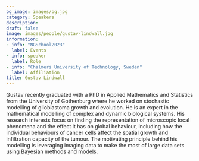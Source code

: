 ```yaml
---
bg_image: images/bg.jpg
category: Speakers
description: 
draft: false
image: images/people/gustav-lindwall.jpg
information:
- info: "NGSchool2023"
  label: Events
- info: speaker
  label: Role
- info: "Chalmers University of Technology, Sweden"
  label: Affiliation
title: Gustav Lindwall
---
```


Gustav recently graduated with a PhD in Applied Mathematics and Statistics from the University of Gothenburg where he worked on stochastic modelling of glioblastoma growth and evolution. He is an expert in the mathematical modelling of complex and dynamic biological systems. His research interests focus on finding the representation of microscopic local phenomena and the effect it has on global behaviour, including how the individual behaviours of cancer cells affect the spatial growth and infiltration capacity of the tumour. The motivating principle behind his modelling is leveraging imaging data to make the most of large data sets using Bayesian methods and models.